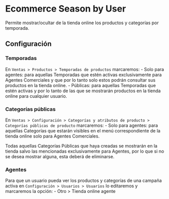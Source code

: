 # Ecommerce Season by User
Permite mostrar/ocultar de la tienda online los productos y categorías por
temporada.

## Configuración

### Temporadas
En `Ventas > Productos > Temporadas de productos` marcaremos:
    - Solo para agentes: para aquellas Temporadas que estén activas
    exclusivamente para Agentes Comerciales y que por lo tanto solo estos
    podrán consultar sus productos en la tienda online.
    - Públicas: para aquellas Temporadas que estén activas y por lo tanto de las
    que se mostrarán productos en la tienda online para cualquier usuario.

### Categorías públicas
En `Ventas > Configuración > Categorías y atributos de producto > Categorías
públicas de producto` marcaremos:
    - Solo para agentes: para aquellas Categorías que estarán visibles en el
    menú correspondiente de la tienda online solo para Agentes Comerciales.

Todas aquellas Categorías Públicas que haya creadas se mostrarán en la tienda
salvo las mencionadas exclusivamente para Agentes, por lo que si no se desea
mostrar alguna, esta deberá de eliminarse.

### Agentes
Para que un usuario pueda ver los productos y categorías de una campaña activa
en `Configuración > Usuarios > Usuarios` lo editaremos y marcaremos la opción:
    - Otro > Tienda online agente

